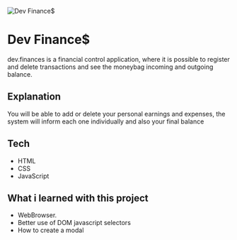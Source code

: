 ![Dev Finance$](https://user-images.githubusercontent.com/23657514/155756022-535c66dc-08ae-4527-94ef-571845ac649a.jpeg)

# Dev Finance$

dev.finances is a financial control application, where it is possible to register and delete transactions and see the moneybag incoming and outgoing balance.

## Explanation
You will be able to add or delete your personal earnings and expenses, the system will inform each one individually and also your final balance

## Tech
- HTML
- CSS
- JavaScript

## What i learned with this project
- WebBrowser.
- Better use of DOM javascript selectors
- How to create a modal
